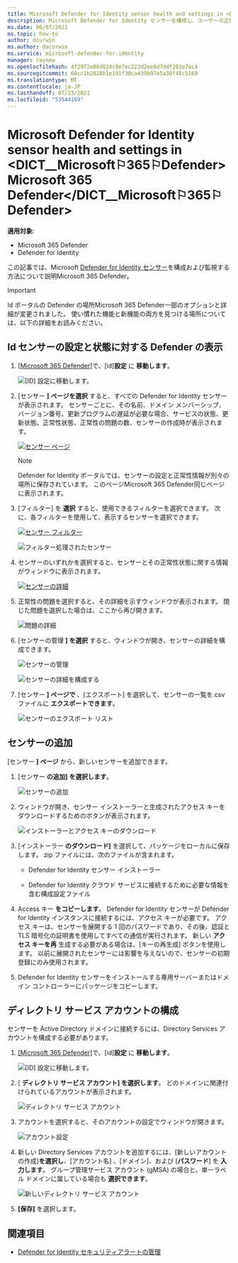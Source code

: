 ```yaml
---
title: Microsoft Defender for Identity sensor health and settings in <DICT__Microsoft⚐365⚐Defender>Microsoft 365 Defender</DICT__Microsoft⚐365⚐Defender>
description: Microsoft Defender for Identity センサーを構成し、ユーザーの正常性を監視する方法についてMicrosoft 365 Defender
ms.date: 06/07/2021
ms.topic: how-to
author: dcurwin
ms.author: dacurwin
ms.service: microsoft-defender-for-identity
manager: raynew
ms.openlocfilehash: 4f2972e86d024c9e7ec223d2ee8d7ddf283e7ac4
ms.sourcegitcommit: 60cc1b2828b1e191f30ca439b97e5a38f48c5169
ms.translationtype: MT
ms.contentlocale: ja-JP
ms.lasthandoff: 07/23/2021
ms.locfileid: "53544169"
---
```

# <a name="microsoft-defender-for-identity-sensor-health-and-settings-in-microsoft-365-defender"></a>Microsoft Defender for Identity sensor health and settings in <DICT__Microsoft⚐365⚐Defender>Microsoft 365 Defender</DICT__Microsoft⚐365⚐Defender>

**適用対象:**

- Microsoft 365 Defender
- Defender for Identity

この記事では、Microsoft [Defender for Identity センサー](/defender-for-identity)を構成および監視する方法について説明Microsoft 365 Defender。 [](/microsoft-365/security/defender/overview-security-center)

>[!IMPORTANT]
>Id ポータルの Defender の場所Microsoft 365 Defender一部のオプションと詳細が変更されました。 使い慣れた機能と新機能の両方を見つける場所については、以下の詳細をお読みください。

## <a name="view-defender-for-identity-sensor-settings-and-status"></a>Id センサーの設定と状態に対する Defender の表示

1. [[Microsoft 365 Defender]](https://security.microsoft.com/)で、[id]**設定** に **移動します**。

    ![[ID] 設定に移動します。](../../media/defender-identity/settings-identities.png)

1. [センサー **] ページを選択** すると、すべての Defender for Identity センサーが表示されます。 センサーごとに、その名前、ドメイン メンバーシップ、バージョン番号、更新プログラムの遅延が必要な場合、サービスの状態、更新状態、正常性状態、正常性の問題の数、センサーの作成時が表示されます。

    [![センサー ページ](../../media/defender-identity/sensor-page.png)](../../media/defender-identity/sensor-page.png#lightbox)

    >[!NOTE]
    >Defender for Identity ポータルでは、センサーの設定と正常性情報が別々の場所に保存されています。 このページMicrosoft 365 Defender同じページに表示されます。

1. [フィルター] を **選択** すると、使用できるフィルターを選択できます。 次に、各フィルターを使用して、表示するセンサーを選択できます。

    [![センサー フィルター](../../media/defender-identity/sensor-filters.png)](../../media/defender-identity/sensor-filters.png#lightbox)

    ![フィルター処理されたセンサー](../../media/defender-identity/filtered-sensor.png)

1. センサーのいずれかを選択すると、センサーとその正常性状態に関する情報がウィンドウに表示されます。

    [![センサーの詳細](../../media/defender-identity/sensor-details.png)](../../media/defender-identity/sensor-details.png#lightbox)

1. 正常性の問題を選択すると、その詳細を示すウィンドウが表示されます。 閉じた問題を選択した場合は、ここから再び開きます。

    ![問題の詳細](../../media/defender-identity/issue-details.png)

1. [センサーの管理 **] を選択** すると、ウィンドウが開き、センサーの詳細を構成できます。

    ![センサーの管理](../../media/defender-identity/manage-sensor.png)

    ![センサーの詳細を構成する](../../media/defender-identity/configure-sensor-details.png)

1. [センサー **] ページで** 、[エクスポート] を選択して、センサーの一覧を.csvファイルに **エクスポートできます**。

    ![センサーのエクスポート リスト](../../media/defender-identity/export-sensors.png)

## <a name="add-a-sensor"></a>センサーの追加

[センサー **] ページ** から、新しいセンサーを追加できます。

1. [センサー **の追加] を選択します**。

    ![センサーの追加](../../media/defender-identity/add-sensor.png)

1. ウィンドウが開き、センサー インストーラーと生成されたアクセス キーをダウンロードするためのボタンが表示されます。

    ![インストーラーとアクセス キーのダウンロード](../../media/defender-identity/installer-access-key.png)

1. [インストーラー **のダウンロード]** を選択して、パッケージをローカルに保存します。 zip ファイルには、次のファイルが含まれます。

    - Defender for Identity センサー インストーラー

    - Defender for Identity クラウド サービスに接続するために必要な情報を含む構成設定ファイル

1. Access キー **をコピーします**。 Defender for Identity センサーが Defender for Identity インスタンスに接続するには、アクセス キーが必要です。 アクセス キーは、センサーを展開する 1 回のパスワードであり、その後、認証と TLS 暗号化の証明書を使用してすべての通信が実行されます。 新しい **アクセス キーを再** 生成する必要がある場合は、[キーの再生成] ボタンを使用します。 以前に展開されたセンサーには影響を与えないので、センサーの初期登録にのみ使用されます。

1. Defender for Identity センサーをインストールする専用サーバーまたはドメイン コントローラーにパッケージをコピーします。

## <a name="configure-directory-services-account"></a>ディレクトリ サービス アカウントの構成

センサーを Active Directory ドメインに接続するには、Directory Services アカウントを構成する必要があります。

1. [[Microsoft 365 Defender]](https://security.microsoft.com/)で、[id]**設定** に **移動します**。

    ![[ID] 設定に移動します。](../../media/defender-identity/settings-identities.png)

1. [ **ディレクトリ サービス アカウント] を選択します**。 どのドメインに関連付けられているアカウントが表示されます。

    ![ディレクトリ サービス アカウント](../../media/defender-identity/directory-service-accounts.png)

1. アカウントを選択すると、そのアカウントの設定でウィンドウが開きます。

    ![アカウント設定](../../media/defender-identity/account-settings.png)

1. 新しい Directory Services アカウントを追加するには、[新しいアカウントの作成]**を選択し**、[アカウント名] 、[ドメイン]、および [**パスワード**] を **入力します**。 グループ管理サービス アカウント (gMSA) の場合と、単一ラベル ドメインに属している場合も **選択できます**。

    ![新しいディレクトリ サービス アカウント](../../media/defender-identity/new-directory-service-account.png)

1. **[保存]** を選択します。

## <a name="see-also"></a>関連項目

- [Defender for Identity セキュリティアラートの管理](manage-security-alerts.md)
